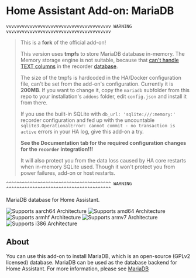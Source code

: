 # Home Assistant Add-on: MariaDB

```
vvvvvvvvvvvvvvvvvvvvvvvvvvvvvvvvvvvvvvvv WARNING vvvvvvvvvvvvvvvvvvvvvvvvvvvvvvvvvvvvvvvv
```
> This is a **fork** of the official add-on!
>
> This version uses **tmpfs** to store MariaDB database in-memory. The Memory storage engine is not suitable, because that [can't handle TEXT columns](https://mariadb.com/kb/en/memory-storage-engine/) in the recorder [database](https://www.home-assistant.io/docs/backend/database/#schema).
>
> The size of the tmpfs is hardcoded in the HA/Docker configuration file, can't be set from the add-on's configuration. Currently it is **200MB**. If you want to change it, copy the `mariadb` subfolder from this repo to your installation's `addons` folder, edit `config.json` and install it from there.
>
> If you use the built-in SQLite with `db_url: 'sqlite:///:memory:'` recorder configuration and fed up with the uncountable `sqlite3.OperationalError: cannot commit - no transaction is active` errors in your HA log, give this add-on a try.
>
> **See the Documentation tab for the required configuration changes for the `recorder` integration!!!**
>
> It will also protect you from the data loss caused by HA core restarts when in-memory SQLite used. Though it won't protect you from power failures, add-on or host restarts.

```
^^^^^^^^^^^^^^^^^^^^^^^^^^^^^^^^^^^^^^^^ WARNING ^^^^^^^^^^^^^^^^^^^^^^^^^^^^^^^^^^^^^^^^
```

MariaDB database for Home Assistant.

![Supports aarch64 Architecture][aarch64-shield] ![Supports amd64 Architecture][amd64-shield] ![Supports armhf Architecture][armhf-shield] ![Supports armv7 Architecture][armv7-shield] ![Supports i386 Architecture][i386-shield]

## About

You can use this add-on to install MariaDB, which is an open-source (GPLv2 licensed) database.  MariaDB can be used as the database backend for Home Assistant. For more information, please see [MariaDB][mariadb]

[aarch64-shield]: https://img.shields.io/badge/aarch64-yes-green.svg
[amd64-shield]: https://img.shields.io/badge/amd64-yes-green.svg
[armhf-shield]: https://img.shields.io/badge/armhf-yes-green.svg
[armv7-shield]: https://img.shields.io/badge/armv7-yes-green.svg
[mariadb]: https://mariadb.com
[i386-shield]: https://img.shields.io/badge/i386-yes-green.svg
